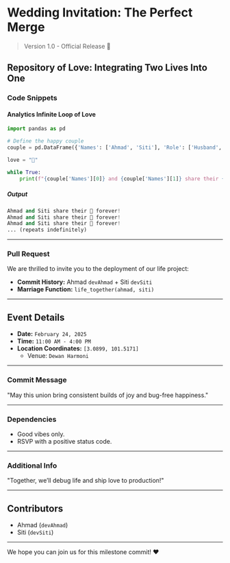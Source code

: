 # Wedding Invitation: **The Perfect Merge**

> Version 1.0 - Official Release 🚀  

## Repository of Love: Integrating Two Lives Into One

### Code Snippets
#### Analytics Infinite Loop of Love
```python
import pandas as pd

# Define the happy couple
couple = pd.DataFrame({'Names': ['Ahmad', 'Siti'], 'Role': ['Husband', 'Wife']})

love = "💖"

while True:
    print(f"{couple['Names'][0]} and {couple['Names'][1]} share their {love} forever!")
```
##### Output
```python
Ahmad and Siti share their 💖 forever!
Ahmad and Siti share their 💖 forever!
Ahmad and Siti share their 💖 forever!
... (repeats indefinitely)

```
---

### Pull Request  
We are thrilled to invite you to the deployment of our life project:  

- **Commit History:** Ahmad `devAhmad` + Siti `devSiti`  
- **Marriage Function:** `life_together(ahmad, siti)`  

---

## Event Details  

- **Date:** `February 24, 2025`  
- **Time:** `11:00 AM - 4:00 PM`  
- **Location Coordinates:** `[3.0899, 101.5171]`  
  - Venue: `Dewan Harmoni`  

---

### Commit Message  
"May this union bring consistent builds of joy and bug-free happiness."  

---

### Dependencies  
- Good vibes only.  
- RSVP with a positive status code.  

---

### Additional Info  
"Together, we’ll debug life and ship love to production!"

---

## Contributors  
- Ahmad (`devAhmad`)  
- Siti (`devSiti`)  

---

We hope you can join us for this milestone commit! ❤️

